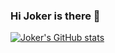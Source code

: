 ### Hi Joker is there 👋

[![Joker's GitHub stats](https://github-readme-stats.vercel.app/api?username=qytayh&show_icons=true&theme=radical)](https://github.com/anuraghazra/github-readme-stats)


<!--
**qytayh/qytayh** is a ✨ _special_ ✨ repository because its `README.md` (this file) appears on your GitHub profile.

Here are some ideas to get you started:

- 🔭 I’m currently working on ...
- 🌱 I’m currently learning ...
- 👯 I’m looking to collaborate on ...
- 🤔 I’m looking for help with ...
- 💬 Ask me about ...
- 📫 How to reach me: ...
- 😄 Pronouns: ...
- ⚡ Fun fact: ...
-->
